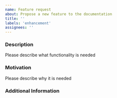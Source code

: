 ```yaml
---
name: Feature request
about: Propose a new feature to the documentation
title: ''
labels: 'enhancement'
assignees: ''
---
```


### Description

Please describe what functionality is needed

### Motivation

Please describe why it is needed

### Additional Information